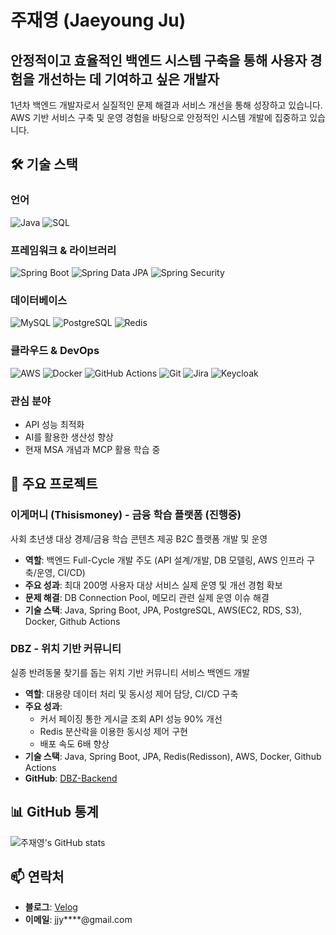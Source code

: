 # 주재영 (Jaeyoung Ju)

## 안정적이고 효율적인 백엔드 시스템 구축을 통해 사용자 경험을 개선하는 데 기여하고 싶은 개발자

1년차 백엔드 개발자로서 실질적인 문제 해결과 서비스 개선을 통해 성장하고 있습니다. AWS 기반 서비스 구축 및 운영 경험을 바탕으로 안정적인 시스템 개발에 집중하고 있습니다.

## 🛠 기술 스택

### 언어
![Java](https://img.shields.io/badge/java-%23ED8B00.svg?style=for-the-badge&logo=openjdk&logoColor=white)
![SQL](https://img.shields.io/badge/SQL-4479A1?style=for-the-badge&logo=sql&logoColor=white)

### 프레임워크 & 라이브러리
![Spring Boot](https://img.shields.io/badge/Spring_Boot-6DB33F?style=for-the-badge&logo=spring-boot&logoColor=white)
![Spring Data JPA](https://img.shields.io/badge/Spring_Data_JPA-6DB33F?style=for-the-badge&logo=spring&logoColor=white)
![Spring Security](https://img.shields.io/badge/Spring_Security-6DB33F?style=for-the-badge&logo=spring-security&logoColor=white)

### 데이터베이스
![MySQL](https://img.shields.io/badge/MySQL-4479A1?style=for-the-badge&logo=mysql&logoColor=white)
![PostgreSQL](https://img.shields.io/badge/PostgreSQL-336791?style=for-the-badge&logo=postgresql&logoColor=white)
![Redis](https://img.shields.io/badge/Redis-DC382D?style=for-the-badge&logo=redis&logoColor=white)

### 클라우드 & DevOps
![AWS](https://img.shields.io/badge/AWS-232F3E?style=for-the-badge&logo=amazon-aws&logoColor=white)
![Docker](https://img.shields.io/badge/Docker-2496ED?style=for-the-badge&logo=docker&logoColor=white)
![GitHub Actions](https://img.shields.io/badge/GitHub_Actions-2088FF?style=for-the-badge&logo=github-actions&logoColor=white)
![Git](https://img.shields.io/badge/Git-F05032?style=for-the-badge&logo=git&logoColor=white)
![Jira](https://img.shields.io/badge/Jira-0052CC?style=for-the-badge&logo=jira&logoColor=white)
![Keycloak](https://img.shields.io/badge/Keycloak-4479A1?style=for-the-badge&logo=keycloak&logoColor=white)

### 관심 분야
- API 성능 최적화
- AI를 활용한 생산성 향상
- 현재 MSA 개념과 MCP 활용 학습 중

## 📂 주요 프로젝트

### 이게머니 (Thisismoney) - 금융 학습 플랫폼 (진행중)
사회 초년생 대상 경제/금융 학습 콘텐츠 제공 B2C 플랫폼 개발 및 운영

- **역할**: 백엔드 Full-Cycle 개발 주도 (API 설계/개발, DB 모델링, AWS 인프라 구축/운영, CI/CD)
- **주요 성과**: 최대 200명 사용자 대상 서비스 실제 운영 및 개선 경험 확보
- **문제 해결**: DB Connection Pool, 메모리 관련 실제 운영 이슈 해결
- **기술 스택**: Java, Spring Boot, JPA, PostgreSQL, AWS(EC2, RDS, S3), Docker, Github Actions

### DBZ - 위치 기반 커뮤니티
실종 반려동물 찾기를 돕는 위치 기반 커뮤니티 서비스 백엔드 개발

- **역할**: 대용량 데이터 처리 및 동시성 제어 담당, CI/CD 구축
- **주요 성과**: 
  - 커서 페이징 통한 게시글 조회 API 성능 90% 개선
  - Redis 분산락을 이용한 동시성 제어 구현
  - 배포 속도 6배 향상
- **기술 스택**: Java, Spring Boot, JPA, Redis(Redisson), AWS, Docker, Github Actions
- **GitHub**: [DBZ-Backend](https://github.com/SamCoMo/DBZ-Backend)

## 📊 GitHub 통계

![주재영's GitHub stats](https://github-readme-stats.vercel.app/api?username=jujaeng2&show_icons=true&theme=dracula)

## 📫 연락처

- **블로그**: [Velog](https://velog.io/@jujaeng2/posts)
- **이메일**: jjy****@gmail.com
